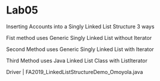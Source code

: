 # Lab05
Inserting Accounts into a Singly Linked List Structure 3 ways


Fist method uses Generic Singly Linked List without Iterator

Second Method uses Generic Singly Linked List with Iterator

Third Method uses Java Linked List Class with ListIterator

Driver | FA2019_LinkedListStructureDemo_Omoyola.java


